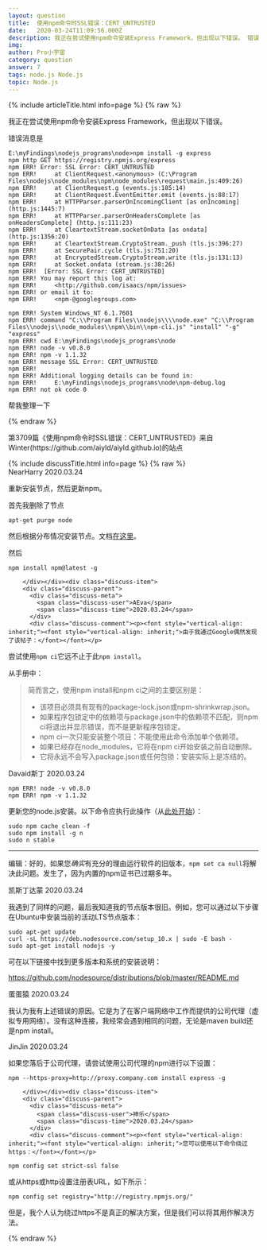 ```yaml
---
layout: question
title:  使用npm命令时SSL错误：CERT_UNTRUSTED
date:   2020-03-24T11:09:56.000Z
description: 我正在尝试使用npm命令安装Express Framework，但出现以下错误。 错误消息是 E \myFindings\nodejs_progr...
img: 
author: Pro小宇宙
category: question
answer: 7
tags: node.js Node.js
topic: Node.js
---
```

<div class="article-root">
  <div class="article">
    {% include articleTitle.html info=page %}
    {% raw %}
    <div class="article-content"><p><font style="vertical-align: inherit;"><font style="vertical-align: inherit;">我正在尝试使用npm命令安装Express Framework，但出现以下错误。 </font></font></p>

<p><font style="vertical-align: inherit;"><font style="vertical-align: inherit;">错误消息是 </font></font></p>

<pre><code>E:\myFindings\nodejs_programs\node&gt;npm install -g express<font></font>
npm http GET https://registry.npmjs.org/express<font></font>
npm ERR! Error: SSL Error: CERT_UNTRUSTED<font></font>
npm ERR!     at ClientRequest.&lt;anonymous&gt; (C:\Program Files\nodejs\node_modules\npm\node_modules\request\main.js:409:26)<font></font>
npm ERR!     at ClientRequest.g (events.js:185:14)<font></font>
npm ERR!     at ClientRequest.EventEmitter.emit (events.js:88:17)<font></font>
npm ERR!     at HTTPParser.parserOnIncomingClient [as onIncoming] (http.js:1445:7)<font></font>
npm ERR!     at HTTPParser.parserOnHeadersComplete [as onHeadersComplete] (http.js:111:23)<font></font>
npm ERR!     at CleartextStream.socketOnData [as ondata] (http.js:1356:20)<font></font>
npm ERR!     at CleartextStream.CryptoStream._push (tls.js:396:27)<font></font>
npm ERR!     at SecurePair.cycle (tls.js:751:20)<font></font>
npm ERR!     at EncryptedStream.CryptoStream.write (tls.js:131:13)<font></font>
npm ERR!     at Socket.ondata (stream.js:38:26)<font></font>
npm ERR!  [Error: SSL Error: CERT_UNTRUSTED]<font></font>
npm ERR! You may report this log at:<font></font>
npm ERR!     &lt;http://github.com/isaacs/npm/issues&gt;<font></font>
npm ERR! or email it to:<font></font>
npm ERR!     &lt;npm-@googlegroups.com&gt;<font></font>
<font></font>
npm ERR! System Windows_NT 6.1.7601<font></font>
npm ERR! command "C:\\Program Files\\nodejs\\\\node.exe" "C:\\Program Files\\nodejs\\node_modules\\npm\\bin\\npm-cli.js" "install" "-g" "express"<font></font>
npm ERR! cwd E:\myFindings\nodejs_programs\node<font></font>
npm ERR! node -v v0.8.0<font></font>
npm ERR! npm -v 1.1.32<font></font>
npm ERR! message SSL Error: CERT_UNTRUSTED<font></font>
npm ERR!<font></font>
npm ERR! Additional logging details can be found in:<font></font>
npm ERR!     E:\myFindings\nodejs_programs\node\npm-debug.log<font></font>
npm ERR! not ok code 0<font></font>
</code></pre>

<p><font style="vertical-align: inherit;"><font style="vertical-align: inherit;">帮我整理一下</font></font></p></div>
    {% endraw %}
  </div>
  <p class="winter_mark">第3709篇《使用npm命令时SSL错误：CERT_UNTRUSTED》来自Winter(https://github.com/aiyld/aiyld.github.io)的站点</p>
  <div class="discuss-wrapper">
    {% include discussTitle.html info=page %}
    {% raw %}
    <div class="discuss-item">
        <div class="discuss-parent">
          <div class="discuss-meta">
            <span class="discuss-user">NearHarry</span>
            <span class="discuss-time">2020.03.24</span>
          </div>
          <div class="discuss-comment"><p><font style="vertical-align: inherit;"><font style="vertical-align: inherit;">重新安装节点，然后更新npm。</font></font></p>

<p><font style="vertical-align: inherit;"><font style="vertical-align: inherit;">首先我删除了节点</font></font></p>

<pre><code>apt-get purge node
</code></pre>

<p><font style="vertical-align: inherit;"><font style="vertical-align: inherit;">然后根据分布情况安装节点。</font><font style="vertical-align: inherit;">文档</font></font><a href="https://github.com/nodesource/distributions#debinstall" rel="nofollow noreferrer"><font style="vertical-align: inherit;"><font style="vertical-align: inherit;">在这里</font></font></a><font style="vertical-align: inherit;"><font style="vertical-align: inherit;">。</font></font></p>

<p><font style="vertical-align: inherit;"><font style="vertical-align: inherit;">然后 </font></font></p>

<pre><code>npm install npm@latest -g
</code></pre></div>
        </div></div><div class="discuss-item">
        <div class="discuss-parent">
          <div class="discuss-meta">
            <span class="discuss-user">AEva</span>
            <span class="discuss-time">2020.03.24</span>
          </div>
          <div class="discuss-comment"><p><font style="vertical-align: inherit;"><font style="vertical-align: inherit;">由于我通过Google偶然发现了该帖子：</font></font></p>

<p><font style="vertical-align: inherit;"><font style="vertical-align: inherit;">尝试使用</font></font><code>npm ci</code><font style="vertical-align: inherit;"><font style="vertical-align: inherit;">它远不止于此</font></font><code>npm install</code><font style="vertical-align: inherit;"><font style="vertical-align: inherit;">。</font></font></p>

<p><font style="vertical-align: inherit;"><font style="vertical-align: inherit;">从手册中：</font></font></p>

<blockquote>
  <p><font style="vertical-align: inherit;"><font style="vertical-align: inherit;">简而言之，使用npm install和npm ci之间的主要区别是：</font></font></p>
  
  <ul>
  <li><font style="vertical-align: inherit;"><font style="vertical-align: inherit;">该项目必须具有现有的package-lock.json或npm-shrinkwrap.json。</font></font></li>
  <li><font style="vertical-align: inherit;"><font style="vertical-align: inherit;">如果程序包锁定中的依赖项与package.json中的依赖项不匹配，则npm ci将退出并显示错误，而不是更新程序包锁定。</font></font></li>
  <li><font style="vertical-align: inherit;"><font style="vertical-align: inherit;">npm ci一次只能安装整个项目：不能使用此命令添加单个依赖项。</font></font></li>
  <li><font style="vertical-align: inherit;"><font style="vertical-align: inherit;">如果已经存在node_modules，它将在npm ci开始安装之前自动删除。</font></font></li>
  <li><font style="vertical-align: inherit;"><font style="vertical-align: inherit;">它将永远不会写入package.json或任何包锁：安装实际上是冻结的。</font></font></li>
  </ul>
</blockquote></div>
        </div></div><div class="discuss-item">
        <div class="discuss-parent">
          <div class="discuss-meta">
            <span class="discuss-user">Davaid斯丁</span>
            <span class="discuss-time">2020.03.24</span>
          </div>
          <div class="discuss-comment"><pre><code>npm ERR! node -v v0.8.0<font></font>
npm ERR! npm -v 1.1.32<font></font>
</code></pre>

<p><font style="vertical-align: inherit;"><font style="vertical-align: inherit;">更新您的node.js安装。以下命令应执行此操作（从</font></font><a href="http://davidwalsh.name/upgrade-nodejs" rel="noreferrer"><font style="vertical-align: inherit;"><font style="vertical-align: inherit;">此处开始</font></font></a><font style="vertical-align: inherit;"><font style="vertical-align: inherit;">）：</font></font></p>

<pre><code>sudo npm cache clean -f<font></font>
sudo npm install -g n<font></font>
sudo n stable<font></font>
</code></pre>

<hr>

<p><font style="vertical-align: inherit;"><font style="vertical-align: inherit;">编辑：好的，如果您</font></font><em><font style="vertical-align: inherit;"><font style="vertical-align: inherit;">确实</font></font></em><font style="vertical-align: inherit;"><font style="vertical-align: inherit;">有充分的理由运行软件的旧版本，</font></font><code>npm set ca null</code><font style="vertical-align: inherit;"><font style="vertical-align: inherit;">将解决此问题。</font><font style="vertical-align: inherit;">发生了，因为内置的npm证书已过期多年。</font></font></p></div>
        </div></div><div class="discuss-item">
        <div class="discuss-parent">
          <div class="discuss-meta">
            <span class="discuss-user">凯斯丁达蒙</span>
            <span class="discuss-time">2020.03.24</span>
          </div>
          <div class="discuss-comment"><p><font style="vertical-align: inherit;"><font style="vertical-align: inherit;">我遇到了同样的问题，最后我知道我的节点版本很旧。</font><font style="vertical-align: inherit;">例如，您可以通过以下步骤在Ubuntu中安装当前的活动LTS节点版本：</font></font></p>

<pre><code>sudo apt-get update<font></font>
curl -sL https://deb.nodesource.com/setup_10.x | sudo -E bash -<font></font>
sudo apt-get install nodejs -y<font></font>
</code></pre>

<p><font style="vertical-align: inherit;"><font style="vertical-align: inherit;">可在以下链接中找到更多版本和系统的安装说明：</font></font></p>

<p><a href="https://github.com/nodesource/distributions/blob/master/README.md" rel="noreferrer"><font style="vertical-align: inherit;"><font style="vertical-align: inherit;">https://github.com/nodesource/distributions/blob/master/README.md</font></font></a></p></div>
        </div></div><div class="discuss-item">
        <div class="discuss-parent">
          <div class="discuss-meta">
            <span class="discuss-user">蛋蛋猿</span>
            <span class="discuss-time">2020.03.24</span>
          </div>
          <div class="discuss-comment"><p><font style="vertical-align: inherit;"><font style="vertical-align: inherit;">我认为我有上述错误的原因。</font><font style="vertical-align: inherit;">它是为了在客户端网络中工作而提供的公司代理（虚拟专用网络）。</font><font style="vertical-align: inherit;">没有这种连接，我经常会遇到相同的问题，无论是maven build还是npm install。</font></font></p></div>
        </div></div><div class="discuss-item">
        <div class="discuss-parent">
          <div class="discuss-meta">
            <span class="discuss-user">JinJin</span>
            <span class="discuss-time">2020.03.24</span>
          </div>
          <div class="discuss-comment"><p><font style="vertical-align: inherit;"><font style="vertical-align: inherit;">如果您落后于公司代理，请尝试使用公司代理的npm进行以下设置：</font></font></p>

<pre><code>npm --https-proxy=http://proxy.company.com install express -g
</code></pre></div>
        </div></div><div class="discuss-item">
        <div class="discuss-parent">
          <div class="discuss-meta">
            <span class="discuss-user">神乐</span>
            <span class="discuss-time">2020.03.24</span>
          </div>
          <div class="discuss-comment"><p><font style="vertical-align: inherit;"><font style="vertical-align: inherit;">您可以使用以下命令绕过https：</font></font></p>

<pre><code>npm config set strict-ssl false
</code></pre>

<p><font style="vertical-align: inherit;"><font style="vertical-align: inherit;">或从https或http设置注册表URL，如下所示：</font></font></p>

<pre><code>npm config set registry="http://registry.npmjs.org/"
</code></pre>

<p><font style="vertical-align: inherit;"><font style="vertical-align: inherit;">但是，我个人认为绕过https不是真正的解决方案，但是我们可以将其用作解决方法。 </font></font></p></div>
        </div></div>
    {% endraw %}
  </div>
<div>
